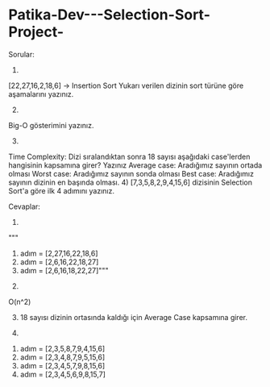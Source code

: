 # Patika-Dev---Selection-Sort-Project-
Sorular:

1)
[22,27,16,2,18,6] -> Insertion Sort
Yukarı verilen dizinin sort türüne göre aşamalarını yazınız.

2)
Big-O gösterimini yazınız.

3)
Time Complexity: Dizi sıralandıktan sonra 18 sayısı aşağıdaki case'lerden hangisinin kapsamına girer? Yazınız
Average case: Aradığımız sayının ortada olması
Worst case: Aradığımız sayının sonda olması
Best case: Aradığımız sayının dizinin en başında olması.
4)
[7,3,5,8,2,9,4,15,6] dizisinin Selection Sort'a göre ilk 4 adımını yazınız.

Cevaplar:

1)
"""
1. adım = [2,27,16,22,18,6]
2. adım = [2,6,16,22,18,27]
3. adım = [2,6,16,18,22,27]"""
   
2)
O(n^2)

3) 18 sayısı dizinin ortasında kaldığı için Average Case kapsamına girer.

4) 
1. adım = [2,3,5,8,7,9,4,15,6]
2. adım = [2,3,4,8,7,9,5,15,6]
3. adım = [2,3,4,5,7,9,8,15,6]
4. adım = [2,3,4,5,6,9,8,15,7]
